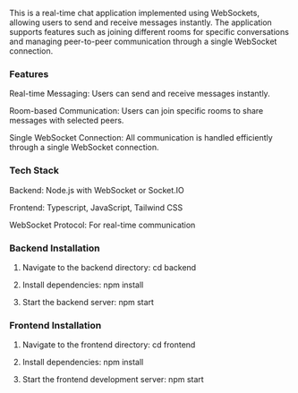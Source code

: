 
This is a real-time chat application implemented using WebSockets, allowing users to send and receive messages instantly. The application supports features such as joining different rooms for specific conversations and managing peer-to-peer communication through a single WebSocket connection.

### Features

Real-time Messaging: Users can send and receive messages instantly.

Room-based Communication: Users can join specific rooms to share messages with selected peers.

Single WebSocket Connection: All communication is handled efficiently through a single WebSocket connection.

### Tech Stack

Backend: Node.js with WebSocket or Socket.IO

Frontend: Typescript, JavaScript, Tailwind CSS

WebSocket Protocol: For real-time communication

### Backend Installation
1. Navigate to the backend directory:
   cd backend

2. Install dependencies:
   npm install
   
3. Start the backend server:
   npm start

### Frontend Installation
1. Navigate to the frontend directory:
   cd frontend
   
2. Install dependencies:
   npm install
   
3. Start the frontend development server:
   npm start


   
